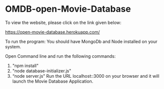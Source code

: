 # OMDB-open-Movie-Database

To view the website, please click on the link given below:

https://open-movie-database.herokuapp.com/

To run the program: 
You should have MongoDb and Node installed on your system.
	
Open Command line and run the following commands:
1) "npm install"
2) "node database-initializer.js"
3) “node server.js”
Run the URL localhost::3000 on your browser and it will launch the Movie Database Application.
